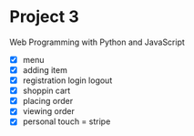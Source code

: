 # Project 3

Web Programming with Python and JavaScript
* [x] menu 
* [x] adding item
* [x] registration login logout
* [x] shoppin cart
* [x] placing order
* [x] viewing order
* [x] personal touch = stripe